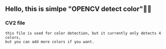 ## Hello, this is simlpe "OPENCV detect color"🤖📸

### CV2 file
    this file is used for color detection, but it currently only detects 4 colors, 
    but you can add more colors if you want.